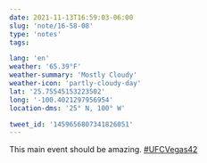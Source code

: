 ```yaml
---
date: 2021-11-13T16:59:03-06:00
slug: 'note/16-58-08'
type: 'notes'
tags:

lang: 'en'
weather: '65.39°F'
weather-summary: 'Mostly Cloudy'
weather-icon: 'partly-cloudy-day'
lat: '25.75545153223502'
long: '-100.4021297956954'
location-dms: '25° N, 100° W'

tweet_id: '1459656807341826051'
---
```

This main event should be amazing. [#UFCVegas42](https://twitter.com/hashtag/UFCVegas42)